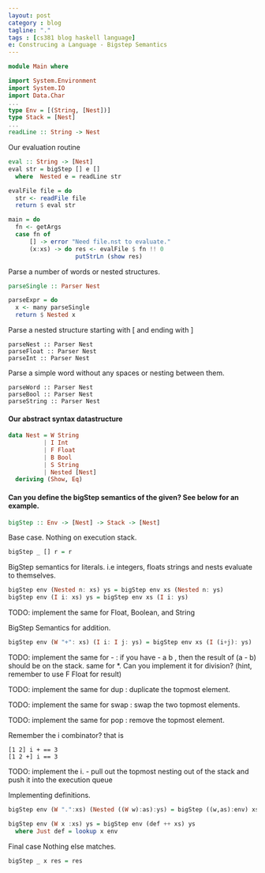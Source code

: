 ```yaml
---
layout: post
category : blog
tagline: "."
tags : [cs381 blog haskell language]
e: Construcing a Language - Bigstep Semantics
---
```


~~~ haskell
module Main where

import System.Environment 
import System.IO 
import Data.Char
...
type Env = [(String, [Nest])]
type Stack = [Nest]
...
readLine :: String -> Nest
~~~

Our evaluation routine

~~~ haskell
eval :: String -> [Nest]
eval str = bigStep [] e []
  where  Nested e = readLine str

evalFile file = do
  str <- readFile file
  return $ eval str

main = do
  fn <- getArgs
  case fn of
      [] -> error "Need file.nst to evaluate."
      (x:xs) -> do res <- evalFile $ fn !! 0
                   putStrLn (show res)
~~~

Parse a number of words or nested structures.

~~~ haskell
parseSingle :: Parser Nest

parseExpr = do
  x <- many parseSingle
  return $ Nested x
~~~

Parse a nested structure starting with [ and ending with ]

~~~
parseNest :: Parser Nest
parseFloat :: Parser Nest
parseInt :: Parser Nest
~~~

Parse a simple word without any spaces or nesting between them.

~~~
parseWord :: Parser Nest
parseBool :: Parser Nest
parseString :: Parser Nest
~~~

#### Our abstract syntax datastructure

~~~ haskell
data Nest = W String
          | I Int
          | F Float
          | B Bool
          | S String
          | Nested [Nest]
  deriving (Show, Eq)
~~~

#### Can you define the bigStep semantics of the given? See below for an example.

~~~ haskell
bigStep :: Env -> [Nest] -> Stack -> [Nest]
~~~

Base case. Nothing on execution stack.

~~~ haskell
bigStep _ [] r = r
~~~

BigStep semantics for literals. i.e integers, floats strings and nests evaluate to themselves.

~~~ haskell
bigStep env (Nested n: xs) ys = bigStep env xs (Nested n: ys)
bigStep env (I i: xs) ys = bigStep env xs (I i: ys)
~~~

TODO: implement the same for Float, Boolean, and String

BigStep Semantics for addition.

~~~ haskell
bigStep env (W "+": xs) (I i: I j: ys) = bigStep env xs (I (i+j): ys)
~~~

TODO: implement the same for - : if you have - a b , then the result of (a - b) should be on the stack.
      same for *. Can you implement it for division? (hint, remember to use F Float for result)

TODO: implement the same for dup  : duplicate the topmost element.

TODO: implement the same for swap : swap the two topmost elements.

TODO: implement the same for pop : remove the topmost element.

Remember the i combinator? that is 

~~~
[1 2] i + == 3
[1 2 +] i == 3
~~~

TODO: implement the i. - pull out the topmost nesting out of the stack and push it into the execution queue


Implementing definitions.

~~~ haskell
bigStep env (W ".":xs) (Nested ((W w):as):ys) = bigStep ((w,as):env) xs ys

bigStep env (W x :xs) ys = bigStep env (def ++ xs) ys
  where Just def = lookup x env
~~~

Final case Nothing else matches.

~~~ haskell
bigStep _ x res = res
~~~

